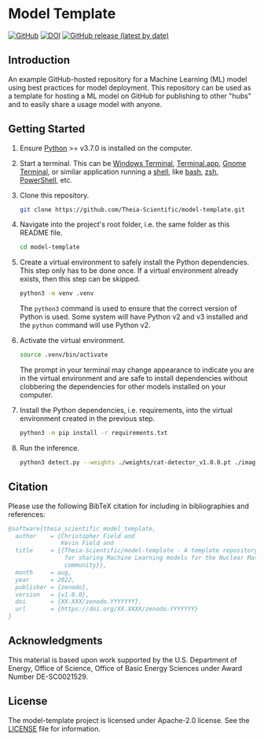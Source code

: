 # Model Template

[![GitHub](https://img.shields.io/github/license/Theia-Scientific/model-template)](https://github.com/Theia-Scientific/model-template/blob/main/LICENSE)
[![DOI](https://zenodo.org/badge/DOI/XX.XXXX/zenodo.YYYYYYY.svg)](https://doi.org/XX.XXXX/zenodo.YYYYYYY)
[![GitHub release (latest by date)](https://img.shields.io/github/v/release/Theia-Scientific/model-template)](https://github.com/Theia-Scientific/model-template/releases)

## Introduction

An example GitHub-hosted repository for a Machine Learning (ML) model using best
practices for model deployment. This repository can be used as a template for
hosting a ML model on GitHub for publishing to other "hubs" and to easily share
a usage model with anyone.

## Getting Started

1. Ensure [Python] >= v3.7.0 is installed on the computer.
2. Start a terminal. This can be [Windows Terminal], [Terminal.app], [Gnome
   Terminal], or similar application running a [shell], like [bash], [zsh],
   [PowerShell], etc.
3. Clone this repository.

   ```sh
   git clone https://github.com/Theia-Scientific/model-template.git
   ```

4. Navigate into the project's root folder, i.e. the same folder as this README
   file.

   ```sh
   cd model-template
   ```

5. Create a virtual environment to safely install the Python dependencies. This
   step only has to be done once. If a virtual environment already exists, then
   this step can be skipped.

   ```sh
   python3 -m venv .venv
   ```

   The `python3` command is used to ensure that the correct version of Python is
   used. Some system will have Python v2 and v3 installed and the `python`
   command will use Python v2.

6. Activate the virtual environment.

   ```sh
   source .venv/bin/activate
   ```

   The prompt in your terminal may change appearance to indicate you are in the
   virtual environment and are safe to install dependencies without clobbering
   the dependencies for other models installed on your computer.

7. Install the Python dependencies, i.e. requirements, into the virtual
   environment created in the previous step.

   ```sh
   python3 -m pip install -r requirements.txt
   ```

8. Run the inference.

   ```sh
   python3 detect.py --weights ./weights/cat-detector_v1.0.0.pt ./images/cats.jpg
   ```

## Citation

Please use the following BibTeX citation for including in bibliographies and
references:

```bibtex
@software{theia_scientific_model_template,
  author    = {Christopher Field and
               Kevin Field and
  title     = {{Theia-Scientific/model-template - A template repository
                for sharing Machine Learning models for the Nuclear Materials
                community}},
  month     = aug,
  year      = 2022,
  publisher = {zenodo},
  version   = {v1.0.0},
  doi       = {XX.XXX/zenodo.YYYYYYY},
  url       = {https://doi.org/XX.XXXX/zenodo.YYYYYYY}
}
```

## Acknowledgments

This material is based upon work supported by the U.S. Department of Energy,
Office of Science, Office of Basic Energy Sciences under Award Number
DE-SC0021529.

## License

The model-template project is licensed under Apache-2.0 license. See the
[LICENSE] file for information.

[bash]: https://www.gnu.org/software/bash/
[gnome terminal]: https://help.gnome.org/users/gnome-terminal/stable/
[license]: https://github.com/Theia-Scientific/model-template/blob/main/LICENSE
[powershell]: https://docs.microsoft.com/en-us/powershell/
[python]: https://www.python.org/
[shell]: https://en.wikipedia.org/wiki/Shell_%28computing%29
[terminal.app]: https://support.apple.com/guide/terminal/welcome/mac
[windows terminal]: https://github.com/Microsoft/Terminal
[zsh]: https://www.zsh.org/
